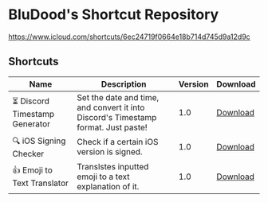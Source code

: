 # BluDood's Shortcut Repository
https://www.icloud.com/shortcuts/6ec24719f0664e18b714d745d9a12d9c
## Shortcuts
|Name|Description|Version|Download|
|---|---|---|---|
|⏳ Discord Timestamp Generator| Set the date and time, and convert it into Discord's Timestamp format. Just paste!|1.0|[Download](https://www.icloud.com/shortcuts/5fdfc41837914384a15f871d3e130da2)|
|🔍 iOS Signing Checker| Check if a certain iOS version is signed.|1.0|[Download](https://www.icloud.com/shortcuts/4ea9e8517c34499384aed919cc6714e8)
|👍 Emoji to Text Translator| Translstes inputted emoji to a text explanation of it.|1.0|[Download](https://www.icloud.com/shortcuts/8a64e3e1acc640249ccdc39df1ad2fb7)|
